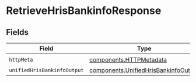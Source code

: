 # RetrieveHrisBankinfoResponse


## Fields

| Field                                                                                        | Type                                                                                         | Required                                                                                     | Description                                                                                  |
| -------------------------------------------------------------------------------------------- | -------------------------------------------------------------------------------------------- | -------------------------------------------------------------------------------------------- | -------------------------------------------------------------------------------------------- |
| `httpMeta`                                                                                   | [components.HTTPMetadata](../../models/components/httpmetadata.md)                           | :heavy_check_mark:                                                                           | N/A                                                                                          |
| `unifiedHrisBankinfoOutput`                                                                  | [components.UnifiedHrisBankinfoOutput](../../models/components/unifiedhrisbankinfooutput.md) | :heavy_minus_sign:                                                                           | N/A                                                                                          |